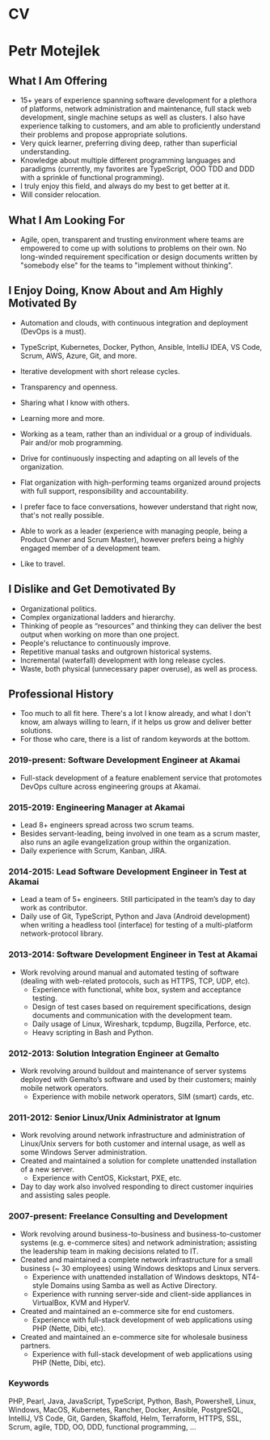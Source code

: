 # CV
# Petr Motejlek
## What I Am Offering
- 15+ years of experience spanning software development for a plethora of platforms, network administration and maintenance, full stack web development, single machine setups as well as clusters. I also have experience talking to customers, and am able to proficiently understand their problems and propose appropriate solutions.  
- Very quick learner, preferring diving deep, rather than superficial understanding.
- Knowledge about multiple different programming languages and paradigms (currently, my favorites are TypeScript, OOO TDD and DDD with a sprinkle of functional programming).
- I truly enjoy this field, and always do my best to get better at it.
- Will consider relocation.

## What I Am Looking For
- Agile, open, transparent and trusting environment where teams are empowered to come up with solutions to problems on their own. No long-winded requirement specification or design documents written by "somebody else" for the teams to "implement without thinking".

## I Enjoy Doing, Know About and Am Highly Motivated By
- Automation and clouds, with continuous integration and deployment (DevOps is a must).
- TypeScript, Kubernetes, Docker, Python, Ansible, IntelliJ IDEA, VS Code, Scrum, AWS, Azure, Git, and more.
- Iterative development with short release cycles.

- Transparency and openness.
- Sharing what I know with others.
- Learning more and more.
- Working as a team, rather than an individual or a group of individuals. Pair and/or mob programming.
- Drive for continuously inspecting and adapting on all levels of the organization.
- Flat organization with high-performing teams organized around projects with full support, responsibility and accountability.
- I prefer face to face conversations, however understand that right now, that's not really possible.

- Able to work as a leader (experience with managing people, being a Product Owner and Scrum Master), however prefers being a highly engaged member of a development team.

- Like to travel.

## I Dislike and Get Demotivated By
- Organizational politics.
- Complex organizational ladders and hierarchy.
- Thinking of people as “resources” and thinking they can deliver the best output when working on more than one project.
- People's reluctance to continuously improve.
- Repetitive manual tasks and outgrown historical systems.
- Incremental (waterfall) development with long release cycles.
- Waste, both physical (unnecessary paper overuse), as well as process.

## Professional History
- Too much to all fit here. There's a lot I know already, and what I don't know, am always willing to learn, if it helps us grow and deliver better solutions.
- For those who care, there is a list of random keywords at the bottom.

### 2019-present: Software Development Engineer at Akamai
* Full-stack development of a feature enablement service that protomotes DevOps culture
  across engineering groups at Akamai.

### 2015-2019: Engineering Manager at Akamai
* Lead 8+ engineers spread across two scrum teams.
* Besides servant-leading, being involved in one team as a scrum master, also runs an agile evangelization group within the organization.
* Daily experience with Scrum, Kanban, JIRA.

### 2014-2015: Lead Software Development Engineer in Test at Akamai
* Lead a team of 5+ engineers. Still participated in the team’s day to day work as contributor.
* Daily use of Git, TypeScript, Python and Java (Android development) when writing a headless tool (interface) for testing of a multi-platform network-protocol library.

### 2013-2014: Software Development Engineer in Test at Akamai
* Work revolving around manual and automated testing of software (dealing with web-related protocols, such as HTTPS, TCP, UDP, etc).
	* Experience with functional, white box, system and acceptance testing.
	* Design of test cases based on requirement specifications, design documents and communication with the development team.
	* Daily usage of Linux, Wireshark, tcpdump, Bugzilla, Perforce, etc.
	* Heavy scripting in Bash and Python.

### 2012-2013: Solution Integration Engineer at Gemalto
* Work revolving around buildout and maintenance of server systems deployed with Gemalto’s software and used by their customers; mainly mobile network operators.
	* Experience with mobile network operators, SIM (smart) cards, etc.

### 2011-2012: Senior Linux/Unix Administrator at Ignum
* Work revolving around network infrastructure and administration of Linux/Unix servers for both customer and internal usage, as well as some Windows Server administration.
* Created and maintained a solution for complete unattended installation of a new server.
	* Experience with CentOS, Kickstart, PXE, etc.
* Day to day work also involved responding to direct customer inquiries and assisting sales people.

### 2007-present: Freelance Consulting and Development
- Work revolving around business-to-business and business-to-customer systems (e.g. e-commerce sites) and network administration; assisting the leadership team in making decisions related to IT.
- Created and maintained a complete network infrastructure for a small business (~ 30 employees) using Windows desktops and Linux servers.
	- Experience with unattended installation of Windows desktops, NT4-style Domains using Samba as well as Active Directory.
	- Experience with running server-side and client-side appliances in VirtualBox, KVM and HyperV.
- Created and maintained an e-commerce site for end customers.
	- Experience with full-stack development of web applications using PHP (Nette, Dibi, etc).
- Created and maintained an e-commerce site for wholesale business partners.
	- Experience with full-stack development of web applications using PHP (Nette, Dibi, etc).

### Keywords
PHP, Pearl, Java, JavaScript, TypeScript, Python, Bash, Powershell, Linux, Windows, MacOS, Kubernetes, Rancher, Docker, Ansible, PostgreSQL, IntelliJ, VS Code, Git, Garden, Skaffold, Helm, Terraform, HTTPS, SSL, Scrum, agile, TDD, OO, DDD, functional programming, ...
